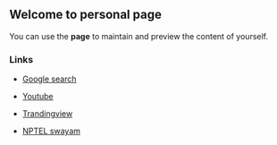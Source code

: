 ## Welcome to personal page

You can use the **page** to maintain and preview the content of yourself.

### Links


 * [Google search](https://www.google.com/)


 * [Youtube](https://www.youtube.com/)


 * [Trandingview](https://in.tradingview.com/)


 * [NPTEL swayam](https://swayam.gov.in/)


```

